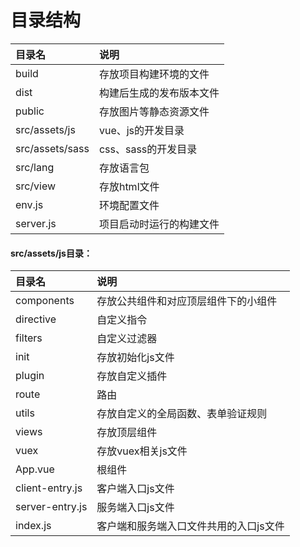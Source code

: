 # 目录结构

| 目录名 | 说明 |
| :--- | :--- |
| build | 存放项目构建环境的文件 |
| dist | 构建后生成的发布版本文件 |
| public | 存放图片等静态资源文件 |
| src/assets/js | vue、js的开发目录 |
| src/assets/sass | css、sass的开发目录 |
| src/lang | 存放语言包 |
| src/view | 存放html文件 |
| env.js | 环境配置文件 |
| server.js | 项目启动时运行的构建文件 |



####  src/assets/js目录：

| 目录名 | 说明 |
| :--- | :--- |
| components | 存放公共组件和对应顶层组件下的小组件 |
| directive | 自定义指令 |
| filters | 自定义过滤器 |
| init | 存放初始化js文件 |
| plugin | 存放自定义插件 |
| route | 路由 |
| utils | 存放自定义的全局函数、表单验证规则 |
| views | 存放顶层组件 |
| vuex | 存放vuex相关js文件 |
| App.vue | 根组件 |
| client-entry.js | 客户端入口js文件 |
| server-entry.js | 服务端入口js文件 |
| index.js | 客户端和服务端入口文件共用的入口js文件 |



